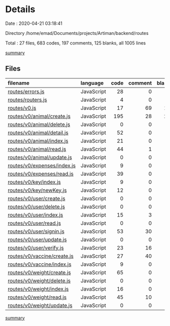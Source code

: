 # Details

Date : 2020-04-21 03:18:41

Directory /home/emad/Documents/projects/Artiman/backend/routes

Total : 27 files,  683 codes, 197 comments, 125 blanks, all 1005 lines

[summary](results.md)

## Files
| filename | language | code | comment | blank | total |
| :--- | :--- | ---: | ---: | ---: | ---: |
| [routes/errors.js](/routes/errors.js) | JavaScript | 28 | 0 | 2 | 30 |
| [routes/routers.js](/routes/routers.js) | JavaScript | 4 | 0 | 2 | 6 |
| [routes/v0.js](/routes/v0.js) | JavaScript | 17 | 69 | 15 | 101 |
| [routes/v0/animal/create.js](/routes/v0/animal/create.js) | JavaScript | 195 | 28 | 22 | 245 |
| [routes/v0/animal/delete.js](/routes/v0/animal/delete.js) | JavaScript | 0 | 0 | 1 | 1 |
| [routes/v0/animal/detail.js](/routes/v0/animal/detail.js) | JavaScript | 52 | 0 | 4 | 56 |
| [routes/v0/animal/index.js](/routes/v0/animal/index.js) | JavaScript | 21 | 0 | 6 | 27 |
| [routes/v0/animal/read.js](/routes/v0/animal/read.js) | JavaScript | 44 | 1 | 5 | 50 |
| [routes/v0/animal/update.js](/routes/v0/animal/update.js) | JavaScript | 0 | 0 | 1 | 1 |
| [routes/v0/expenses/index.js](/routes/v0/expenses/index.js) | JavaScript | 9 | 0 | 4 | 13 |
| [routes/v0/expenses/read.js](/routes/v0/expenses/read.js) | JavaScript | 39 | 0 | 4 | 43 |
| [routes/v0/key/index.js](/routes/v0/key/index.js) | JavaScript | 9 | 0 | 5 | 14 |
| [routes/v0/key/newKey.js](/routes/v0/key/newKey.js) | JavaScript | 12 | 0 | 2 | 14 |
| [routes/v0/user/create.js](/routes/v0/user/create.js) | JavaScript | 0 | 0 | 1 | 1 |
| [routes/v0/user/delete.js](/routes/v0/user/delete.js) | JavaScript | 0 | 0 | 1 | 1 |
| [routes/v0/user/index.js](/routes/v0/user/index.js) | JavaScript | 15 | 3 | 5 | 23 |
| [routes/v0/user/read.js](/routes/v0/user/read.js) | JavaScript | 0 | 0 | 1 | 1 |
| [routes/v0/user/signin.js](/routes/v0/user/signin.js) | JavaScript | 53 | 30 | 7 | 90 |
| [routes/v0/user/update.js](/routes/v0/user/update.js) | JavaScript | 0 | 0 | 1 | 1 |
| [routes/v0/user/verify.js](/routes/v0/user/verify.js) | JavaScript | 23 | 16 | 3 | 42 |
| [routes/v0/vaccine/create.js](/routes/v0/vaccine/create.js) | JavaScript | 27 | 40 | 9 | 76 |
| [routes/v0/vaccine/index.js](/routes/v0/vaccine/index.js) | JavaScript | 9 | 0 | 4 | 13 |
| [routes/v0/weight/create.js](/routes/v0/weight/create.js) | JavaScript | 65 | 0 | 9 | 74 |
| [routes/v0/weight/delete.js](/routes/v0/weight/delete.js) | JavaScript | 0 | 0 | 1 | 1 |
| [routes/v0/weight/index.js](/routes/v0/weight/index.js) | JavaScript | 16 | 0 | 5 | 21 |
| [routes/v0/weight/read.js](/routes/v0/weight/read.js) | JavaScript | 45 | 10 | 4 | 59 |
| [routes/v0/weight/update.js](/routes/v0/weight/update.js) | JavaScript | 0 | 0 | 1 | 1 |

[summary](results.md)